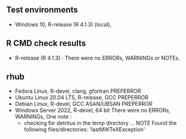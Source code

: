 ## Test environments
* Windows 10, R-release (R 4.1.3) (local),

## R CMD check results

- R-release (R 4.1.3) : There were no ERRORs, WARNINGs or NOTEs.

## rhub

- Fedora Linux, R-devel, clang, gfortran
  PREPERROR
- Ubuntu Linux 20.04 LTS, R-release, GCC
  PREPERROR
- Debian Linux, R-devel, GCC ASAN/UBSAN
  PREPERROR
- Windows Server 2022, R-devel, 64 bit
  There were no ERRORs, WARNINGs,
  One note :
  * checking for detritus in the temp directory ... NOTE
    Found the following files/directories:
    'lastMiKTeXException'



  
